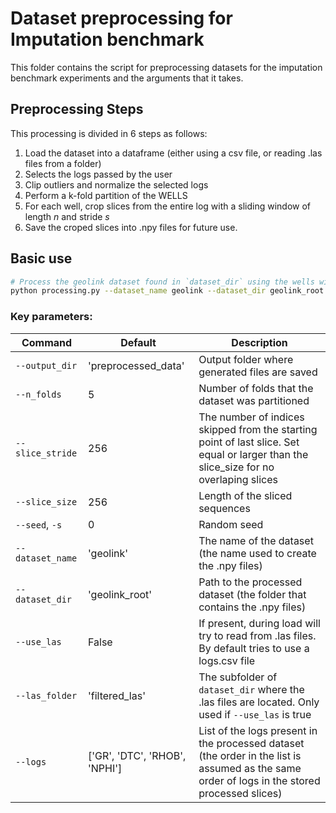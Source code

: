 # Dataset preprocessing for Imputation benchmark

This folder contains the script for preprocessing datasets for the imputation benchmark experiments and the arguments that it takes.

## Preprocessing Steps

This processing is divided in 6 steps as follows:
1. Load the dataset into a dataframe (either using a csv file, or reading .las files from a folder)
2. Selects the logs passed by the user
3. Clip outliers and normalize the selected logs
4. Perform a k-fold partition of the WELLS
5. For each well, crop slices from the entire log with a sliding window of length *n* and stride *s*
6. Save the croped slices into .npy files for future use.

## Basic use
```bash
# Process the geolink dataset found in `dataset_dir` using the wells wit las files located in `las_folder` using only three logs (GR, RHOB, NPHI)
python processing.py --dataset_name geolink --dataset_dir geolink_root --use_las --las_folder filtered_las --logs GR RHOB NPHI
``` 

### Key parameters:

| **Command**      | **Default**                   | **Description**                                                                                                                                  |
|------------------|-------------------------------|--------------------------------------------------------------------------------------------------------------------------------------------------|
| `--output_dir`   | 'preprocessed_data'           | Output folder where generated files are saved                                                                                                    |
| `--n_folds`      | 5                             | Number of folds that the dataset was partitioned                                                                                                 |
| `--slice_stride` | 256                           | The number of indices skipped from the starting point of last slice. Set equal or larger than the slice_size for no overlaping slices            |
| `--slice_size`   | 256                           | Length of the sliced sequences                                                                                                                   |
| `--seed`, `-s`   | 0                             | Random seed                                                                                                                                      |
| `--dataset_name` | 'geolink'                     | The name of the dataset (the name used to create the .npy files)                                                                                 |
| `--dataset_dir`  | 'geolink_root'           | Path to the processed dataset (the folder that contains the .npy files)                                                                          |
| `--use_las`      | False                         | If present, during load will try to read from .las files. By default tries to use a logs.csv file                                                |
| `--las_folder`   | 'filtered_las'                | The subfolder of `dataset_dir` where the .las files are located. Only used if `--use_las` is true                                                |
| `--logs`         | ['GR', 'DTC', 'RHOB', 'NPHI'] | List of the logs present in the processed dataset   (the order in the list is assumed as the same order of logs in  the stored processed slices) |